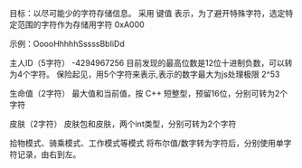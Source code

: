 目标：以尽可能少的字符存储信息。
采用 键值 表示，为了避开特殊字符，选定特定范围的字符作为存储用字符
0xA000

示例：OoooHhhhhSssssBbIiDd

主人ID（5字符）
 -4294967256
 目前发现的最高位数是12位十进制负数，可以转为4个字符。
 保险起见，用5个字符来表示,表示的数字最大为js处理极限 2^53

生命值（2字符）
 最大值和当前值，按 C++ 短整型，预留16位，分别可转为2个字符

皮肤（2字符）
 皮肤包和皮肤，两个int类型，分别可转为2个字符

拾物模式、骑乘模式、工作模式等模式
 将布尔值/数字转为字符后，分别使用单字符记录，由右到左。

